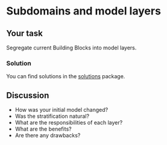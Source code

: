 # Subdomains and model layers

## Your task
Segregate current Building Blocks into model layers.

### Solution
You can find solutions in the [solutions](..%2F..%2Fsrc%2Fmain%2Fjava%2Fpl%2Fwojtyna%2Ftrainings%2Frecipes%2Fcrowdsorcery%2Fsolutions) package.

## Discussion
- How was your initial model changed?
- Was the stratification natural?
- What are the responsibilities of each layer?
- What are the benefits?
- Are there any drawbacks?
